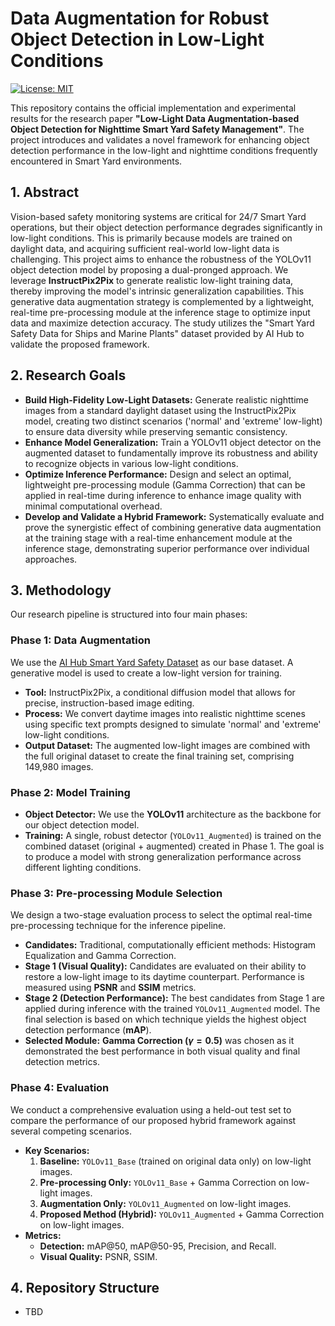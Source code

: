 # Data Augmentation for Robust Object Detection in Low-Light Conditions

[![License: MIT](https://img.shields.io/badge/License-MIT-yellow.svg)](https://opensource.org/licenses/MIT)

This repository contains the official implementation and experimental results for the research paper **"Low-Light Data Augmentation-based Object Detection for Nighttime Smart Yard Safety Management"**. The project introduces and validates a novel framework for enhancing object detection performance in the low-light and nighttime conditions frequently encountered in Smart Yard environments.

## 1. Abstract

Vision-based safety monitoring systems are critical for 24/7 Smart Yard operations, but their object detection performance degrades significantly in low-light conditions. This is primarily because models are trained on daylight data, and acquiring sufficient real-world low-light data is challenging. This project aims to enhance the robustness of the YOLOv11 object detection model by proposing a dual-pronged approach. We leverage **InstructPix2Pix** to generate realistic low-light training data, thereby improving the model's intrinsic generalization capabilities. This generative data augmentation strategy is complemented by a lightweight, real-time pre-processing module at the inference stage to optimize input data and maximize detection accuracy. The study utilizes the "Smart Yard Safety Data for Ships and Marine Plants" dataset provided by AI Hub to validate the proposed framework.

## 2. Research Goals

- **Build High-Fidelity Low-Light Datasets:** Generate realistic nighttime images from a standard daylight dataset using the InstructPix2Pix model, creating two distinct scenarios ('normal' and 'extreme' low-light) to ensure data diversity while preserving semantic consistency.
- **Enhance Model Generalization:** Train a YOLOv11 object detector on the augmented dataset to fundamentally improve its robustness and ability to recognize objects in various low-light conditions.
- **Optimize Inference Performance:** Design and select an optimal, lightweight pre-processing module (Gamma Correction) that can be applied in real-time during inference to enhance image quality with minimal computational overhead.
- **Develop and Validate a Hybrid Framework:** Systematically evaluate and prove the synergistic effect of combining generative data augmentation at the training stage with a real-time enhancement module at the inference stage, demonstrating superior performance over individual approaches.

## 3. Methodology

Our research pipeline is structured into four main phases:

### Phase 1: Data Augmentation

We use the [AI Hub Smart Yard Safety Dataset](https://www.aihub.or.kr/aihubdata/data/view.do?currMenu=115&topMenu=100&dataSetSn=71770) as our base dataset. A generative model is used to create a low-light version for training.

- **Tool:** InstructPix2Pix, a conditional diffusion model that allows for precise, instruction-based image editing.
- **Process:** We convert daytime images into realistic nighttime scenes using specific text prompts designed to simulate 'normal' and 'extreme' low-light conditions.
- **Output Dataset:** The augmented low-light images are combined with the full original dataset to create the final training set, comprising 149,980 images.

### Phase 2: Model Training

- **Object Detector:** We use the **YOLOv11** architecture as the backbone for our object detection model.
- **Training:** A single, robust detector (`YOLOv11_Augmented`) is trained on the combined dataset (original + augmented) created in Phase 1. The goal is to produce a model with strong generalization performance across different lighting conditions.

### Phase 3: Pre-processing Module Selection

We design a two-stage evaluation process to select the optimal real-time pre-processing technique for the inference pipeline.

- **Candidates:** Traditional, computationally efficient methods: Histogram Equalization and Gamma Correction.
- **Stage 1 (Visual Quality):** Candidates are evaluated on their ability to restore a low-light image to its daytime counterpart. Performance is measured using **PSNR** and **SSIM** metrics.
- **Stage 2 (Detection Performance):** The best candidates from Stage 1 are applied during inference with the trained `YOLOv11_Augmented` model. The final selection is based on which technique yields the highest object detection performance (**mAP**).
- **Selected Module:** **Gamma Correction ($\gamma=0.5$)** was chosen as it demonstrated the best performance in both visual quality and final detection metrics.

### Phase 4: Evaluation

We conduct a comprehensive evaluation using a held-out test set to compare the performance of our proposed hybrid framework against several competing scenarios.

- **Key Scenarios:**
    1.  **Baseline:** `YOLOv11_Base` (trained on original data only) on low-light images.
    2.  **Pre-processing Only:** `YOLOv11_Base` + Gamma Correction on low-light images.
    3.  **Augmentation Only:** `YOLOv11_Augmented` on low-light images.
    4.  **Proposed Method (Hybrid):** `YOLOv11_Augmented` + Gamma Correction on low-light images.
- **Metrics:**
    - **Detection:** mAP@50, mAP@50-95, Precision, and Recall.
    - **Visual Quality:** PSNR, SSIM.

## 4. Repository Structure

- TBD
